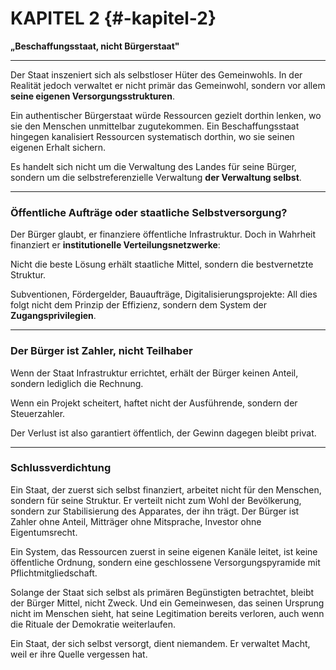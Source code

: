 # KAPITEL 2 {#-kapitel-2}

**„Beschaffungsstaat, nicht Bürgerstaat"**

***

Der Staat inszeniert sich als selbstloser Hüter des Gemeinwohls. In der Realität jedoch verwaltet er nicht primär das
Gemeinwohl, sondern vor allem **seine eigenen Versorgungsstrukturen**.

Ein authentischer Bürgerstaat würde Ressourcen gezielt dorthin lenken, wo sie den Menschen unmittelbar zugutekommen. Ein
Beschaffungsstaat hingegen kanalisiert Ressourcen systematisch dorthin, wo sie seinen eigenen Erhalt sichern.

Es handelt sich nicht um die Verwaltung des Landes für seine Bürger, sondern um die selbstreferenzielle Verwaltung **der
Verwaltung selbst**.

***

### Öffentliche Aufträge oder staatliche Selbstversorgung?

Der Bürger glaubt, er finanziere öffentliche Infrastruktur. Doch in Wahrheit finanziert er **institutionelle
Verteilungsnetzwerke**:

Nicht die beste Lösung erhält staatliche Mittel, sondern die bestvernetzte Struktur.

Subventionen, Fördergelder, Bauaufträge, Digitalisierungsprojekte: All dies folgt nicht dem Prinzip der Effizienz,
sondern dem System der **Zugangsprivilegien**.

***

### Der Bürger ist Zahler, nicht Teilhaber

Wenn der Staat Infrastruktur errichtet, erhält der Bürger keinen Anteil, sondern lediglich die Rechnung.

Wenn ein Projekt scheitert, haftet nicht der Ausführende, sondern der Steuerzahler.

Der Verlust ist also garantiert öffentlich, der Gewinn dagegen bleibt privat.

***

### **Schlussverdichtung**

Ein Staat, der zuerst sich selbst finanziert, arbeitet nicht für den Menschen, sondern für seine Struktur. Er verteilt
nicht zum Wohl der Bevölkerung, sondern zur Stabilisierung des Apparates, der ihn trägt. Der Bürger ist Zahler ohne
Anteil, Mitträger ohne Mitsprache, Investor ohne Eigentumsrecht.

Ein System, das Ressourcen zuerst in seine eigenen Kanäle leitet, ist keine öffentliche Ordnung, sondern eine
geschlossene Versorgungspyramide mit Pflichtmitgliedschaft.

Solange der Staat sich selbst als primären Begünstigten betrachtet, bleibt der Bürger Mittel, nicht Zweck.
Und ein Gemeinwesen, das seinen Ursprung nicht im Menschen sieht, hat seine Legitimation bereits verloren, auch wenn die
Rituale der Demokratie weiterlaufen.

Ein Staat, der sich selbst versorgt, dient niemandem.
Er verwaltet Macht, weil er ihre Quelle vergessen hat.
